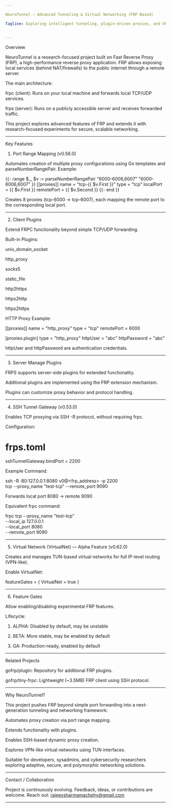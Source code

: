 ```yaml
---

NeuroTunnel — Advanced Tunneling & Virtual Networking (FRP Based)

Tagline: Exploring intelligent tunneling, plugin-driven proxies, and VPN-like virtual networks.


---
```


Overview

NeuroTunnel is a research-focused project built on Fast Reverse Proxy (FRP), a high-performance reverse proxy application. FRP allows exposing local services (behind NAT/firewalls) to the public internet through a remote server.

The main architecture:

frpc (client): Runs on your local machine and forwards local TCP/UDP services.

frps (server): Runs on a publicly accessible server and receives forwarded traffic.


This project explores advanced features of FRP and extends it with research-focused experiments for secure, scalable networking.


---

Key Features

1. Port Range Mapping (v0.56.0)

Automates creation of multiple proxy configurations using Go templates and parseNumberRangePair.
Example:

{{- range $_, $v := parseNumberRangePair "6000-6006,6007" "6000-6006,6007" }}
[[proxies]]
name = "tcp-{{ $v.First }}"
type = "tcp"
localPort = {{ $v.First }}
remotePort = {{ $v.Second }}
{{- end }}

Creates 8 proxies (tcp-6000 → tcp-6007), each mapping the remote port to the corresponding local port.


---

2. Client Plugins

Extend FRPC functionality beyond simple TCP/UDP forwarding.

Built-in Plugins:

unix_domain_socket

http_proxy

socks5

static_file

http2https

https2http

https2https


HTTP Proxy Example:

[[proxies]]
name = "http_proxy"
type = "tcp"
remotePort = 6000

[proxies.plugin]
type = "http_proxy"
httpUser = "abc"
httpPassword = "abc"

httpUser and httpPassword are authentication credentials.



---

3. Server Manage Plugins

FRPS supports server-side plugins for extended functionality.

Additional plugins are implemented using the FRP extension mechanism.

Plugins can customize proxy behavior and protocol handling.



---

4. SSH Tunnel Gateway (v0.53.0)

Enables TCP proxying via SSH -R protocol, without requiring frpc.

Configuration:

# frps.toml
sshTunnelGateway.bindPort = 2200

Example Command:

ssh -R :80:127.0.0.1:8080 v0@<frp_address> -p 2200 \
    tcp --proxy_name "test-tcp" --remote_port 9090

Forwards local port 8080 → remote 9090

Equivalent frpc command:


frpc tcp --proxy_name "test-tcp" \
         --local_ip 127.0.0.1 \
         --local_port 8080 \
         --remote_port 9090


---

5. Virtual Network (VirtualNet) — Alpha Feature (v0.62.0)

Creates and manages TUN-based virtual networks for full IP-level routing (VPN-like).

Enable VirtualNet:

featureGates = { VirtualNet = true }


---

6. Feature Gates

Allow enabling/disabling experimental FRP features.

Lifecycle:

1. ALPHA: Disabled by default, may be unstable


2. BETA: More stable, may be enabled by default


3. GA: Production-ready, enabled by default





---

Related Projects

gofrp/plugin: Repository for additional FRP plugins.

gofrp/tiny-frpc: Lightweight (~3.5MB) FRP client using SSH protocol.



---

Why NeuroTunnel?

This project pushes FRP beyond simple port forwarding into a next-generation tunneling and networking framework:

Automates proxy creation via port range mapping.

Extends functionality with plugins.

Enables SSH-based dynamic proxy creation.

Explores VPN-like virtual networks using TUN interfaces.


Suitable for developers, sysadmins, and cybersecurity researchers exploring adaptive, secure, and polymorphic networking solutions.


---

Contact / Collaboration

Project is continuously evolving. Feedback, ideas, or contributions are welcome.
Reach out: rajeevsharmamachphy@gmail.com


---

